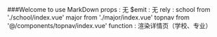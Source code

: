 ###Welcome to use MarkDown
props : 无
$emit :	无
rely :	 school from './school/index.vue'
		 major from './major/index.vue'
		 topnav from '@/components/topnav/index.vue'
function : 渲染详情页（学校、专业）